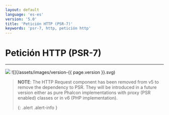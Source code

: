 ```yaml
---
layout: default
language: 'es-es'
version: '5.0'
title: 'Petición HTTP (PSR-7)'
keywords: 'psr-7, http, petición http'
---
```


# Petición HTTP (PSR-7)
- - -
![](/assets/images/document-status-stable-success.svg) ![](/assets/images/version-{{ page.version }}.svg)

> **NOTE**: The HTTP Request component has been removed from v5 to remove the dependency to PSR. They will be introduced in a future version either as pure Phalcon implementations with proxy (PSR enabled) classes or in v6 (PHP implementation). 
> 
> {: .alert .alert-info }
